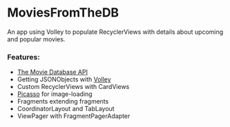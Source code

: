 # MoviesFromTheDB
An app using Volley to populate RecyclerViews with details about upcoming and popular movies.

<h3>Features:</h3>
<ul>
  <li><a href="https://www.themoviedb.org/documentation/api?language=en">The Movie Database API</a></li>
  <li>Getting JSONObjects with <a href="https://developer.android.com/training/volley/index.html">Volley</a></li>
  <li>Custom RecyclerViews with CardViews</li>
  <li><a href="http://square.github.io/picasso/">Picasso</a> for image-loading</li>
  <li>Fragments extending fragments</li>
  <li>CoordinatorLayout and TabLayout</li>
  <li>ViewPager with FragmentPagerAdapter</li>
</ul>
